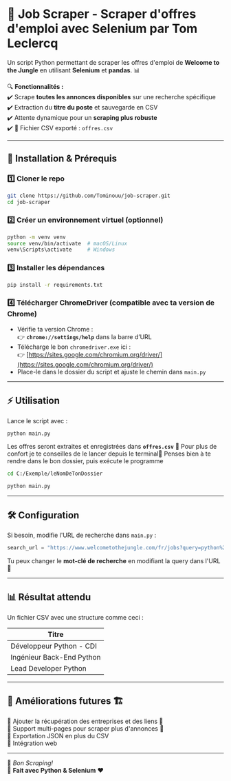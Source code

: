 # 🚀 Job Scraper - Scraper d'offres d'emploi avec Selenium par Tom Leclercq

Un script Python permettant de scraper les offres d'emploi de **Welcome to the Jungle** en utilisant **Selenium** et **pandas**. 📊  

🔍 **Fonctionnalités :**  
✔️ Scrape **toutes les annonces disponibles** sur une recherche spécifique  
✔️ Extraction du **titre du poste** et sauvegarde en CSV  
✔️ Attente dynamique pour un **scraping plus robuste**  
✔️ 📂 Fichier CSV exporté : `offres.csv`  

---

## 📌 Installation & Prérequis  

### 1️⃣ **Cloner le repo**  
```bash
git clone https://github.com/Tominouu/job-scraper.git
cd job-scraper
```

### 2️⃣ **Créer un environnement virtuel** (optionnel)  
```bash
python -m venv venv
source venv/bin/activate  # macOS/Linux
venv\Scripts\activate     # Windows
```

### 3️⃣ **Installer les dépendances**  
```bash
pip install -r requirements.txt
```

### 4️⃣ **Télécharger ChromeDriver** (compatible avec ta version de Chrome)  
- Vérifie ta version Chrome :  
  👉 **`chrome://settings/help`** dans la barre d’URL  
- Télécharge le bon `chromedriver.exe` ici :  
  👉 [https://sites.google.com/chromium.org/driver/](https://sites.google.com/chromium.org/driver/)  
- Place-le dans le dossier du script et ajuste le chemin dans `main.py`  

---

## ⚡️ Utilisation  
Lance le script avec :  
```bash
python main.py
```
Les offres seront extraites et enregistrées dans **`offres.csv`** 📄
Pour plus de confort je te conseilles de le lancer depuis le terminal🚀
Penses bien à te rendre dans le bon dossier, puis exécute le programme
```bash
cd C:/Exemple/leNomDeTonDossier
```
```bash
python main.py
```

---

## 🛠️ Configuration  
Si besoin, modifie l'URL de recherche dans `main.py` :  
```python
search_url = "https://www.welcometothejungle.com/fr/jobs?query=python%20developer"
```
Tu peux changer le **mot-clé de recherche** en modifiant la query dans l'URL 🔎  

---

## 📊 Résultat attendu  
Un fichier CSV avec une structure comme ceci :  

| Titre |
|---------------------------|
| Développeur Python - CDI |
| Ingénieur Back-End Python |
| Lead Developer Python     |

---

## 📌 Améliorations futures 🏗️  
🔹 Ajouter la récupération des entreprises et des liens 🔗  
🔹 Support multi-pages pour scraper plus d'annonces 📄  
🔹 Exportation JSON en plus du CSV  
🔹 Intégration web

---

🚀 *Bon Scraping!*  
🐍 **Fait avec Python & Selenium** ❤️

